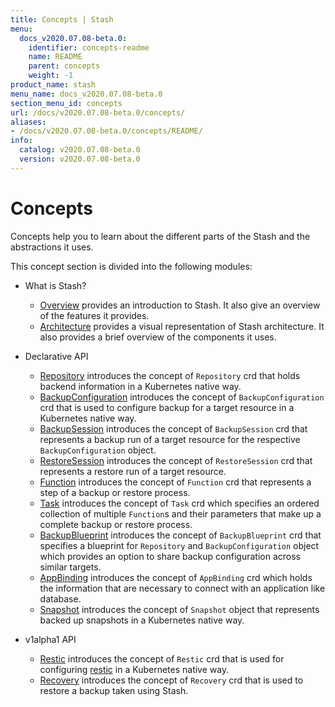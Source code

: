 ```yaml
---
title: Concepts | Stash
menu:
  docs_v2020.07.08-beta.0:
    identifier: concepts-readme
    name: README
    parent: concepts
    weight: -1
product_name: stash
menu_name: docs_v2020.07.08-beta.0
section_menu_id: concepts
url: /docs/v2020.07.08-beta.0/concepts/
aliases:
- /docs/v2020.07.08-beta.0/concepts/README/
info:
  catalog: v2020.07.08-beta.0
  version: v2020.07.08-beta.0
---
```


# Concepts

Concepts help you to learn about the different parts of the Stash and the abstractions it uses.

This concept section is divided into the following modules:

- What is Stash?
  - [Overview](/docs/v2020.07.08-beta.0/concepts/what-is-stash/overview) provides an introduction to Stash. It also give an overview of the features it provides.
  - [Architecture](/docs/v2020.07.08-beta.0/concepts/what-is-stash/architecture) provides a visual representation of Stash architecture. It also provides a brief overview of the components it uses.

- Declarative API
  - [Repository](/docs/v2020.07.08-beta.0/concepts/crds/repository) introduces the concept of `Repository` crd that holds backend information in a Kubernetes native way.
  - [BackupConfiguration](/docs/v2020.07.08-beta.0/concepts/crds/backupconfiguration) introduces the concept of `BackupConfiguration` crd that is used to configure backup for a target resource in a Kubernetes native way.
  - [BackupSession](/docs/v2020.07.08-beta.0/concepts/crds/backupsession) introduces the concept of `BackupSession` crd that represents a backup run of a target resource for the respective `BackupConfiguration` object.
  - [RestoreSession](/docs/v2020.07.08-beta.0/concepts/crds/restoresession) introduces the concept of `RestoreSession` crd that represents a restore run of a target resource.
  - [Function](/docs/v2020.07.08-beta.0/concepts/crds/function) introduces the concept of `Function` crd that represents a step of a backup or restore process.
  - [Task](/docs/v2020.07.08-beta.0/concepts/crds/task) introduces the concept of `Task` crd which specifies an ordered collection of multiple `Function`s and their parameters that make up a complete backup or restore process.
  - [BackupBlueprint](/docs/v2020.07.08-beta.0/concepts/crds/backupblueprint) introduces the concept of `BackupBlueprint` crd that specifies a blueprint for `Repository` and `BackupConfiguration` object which provides an option to share backup configuration across similar targets.
  - [AppBinding](/docs/v2020.07.08-beta.0/concepts/crds/appbinding) introduces the concept of `AppBinding` crd which holds the information that are necessary to connect with an application like database.
  - [Snapshot](/docs/v2020.07.08-beta.0/concepts/crds/snapshot) introduces the concept of `Snapshot` object that represents backed up snapshots in a Kubernetes native way.

- v1alpha1 API
  - [Restic](/docs/v2020.07.08-beta.0/concepts/crds/v1alpha1/restic) introduces the concept of `Restic` crd that is used for configuring [restic](https://restic.net) in a Kubernetes native way.
  - [Recovery](/docs/v2020.07.08-beta.0/concepts/crds/v1alpha1/recovery) introduces the concept of `Recovery` crd that is used to restore a backup taken using Stash.
